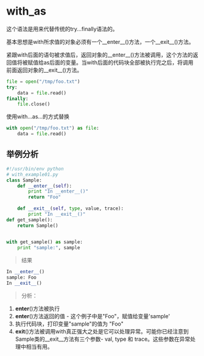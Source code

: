 # with_as

这个语法是用来代替传统的try...finally语法的。 

基本思想是with所求值的对象必须有一个__enter__()方法，一个__exit__()方法。

紧跟with后面的语句被求值后，返回对象的__enter__()方法被调用，这个方法的返回值将被赋值给as后面的变量。当with后面的代码块全部被执行完之后，将调用前面返回对象的__exit__()方法。

```py
file = open("/tmp/foo.txt")
try:
    data = file.read()
finally:
    file.close()
```
使用with...as...的方式替换
```py
with open("/tmp/foo.txt") as file:
    data = file.read()
```

## 举例分析
```py
#!/usr/bin/env python
# with_example01.py
class Sample:
    def __enter__(self):
        print "In __enter__()"
        return "Foo"
 
    def __exit__(self, type, value, trace):
        print "In __exit__()"
def get_sample():
    return Sample()

 
with get_sample() as sample:
    print "sample:", sample
```
>结果
```py
In __enter__()
sample: Foo
In __exit__()
```
>分析：
1. __enter__()方法被执行
2. __enter__()方法返回的值 - 这个例子中是"Foo"，赋值给变量'sample'
3. 执行代码块，打印变量"sample"的值为 "Foo"
4. __exit__()方法被调用with真正强大之处是它可以处理异常。可能你已经注意到Sample类的__exit__方法有三个参数- val, type 和 trace。这些参数在异常处理中相当有用。